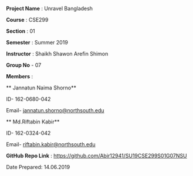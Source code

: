 
**Project Name** : Unravel Bangladesh

**Course** : CSE299

**Section** : 01

**Semester** : Summer 2019

**Instructor** : Shaikh Shawon Arefin Shimon

**Group No** - 07

**Members** :

**      Jannatun Naima Shorno**

ID- 162-0680-042

Email- [jannatun.shorno@northsouth.edu](mailto:jannatun.shorno@northsouth.edu)

**      Md.Riftabin Kabir**

ID- 162-0324-042

Email- [riftabin.kabir@northsouth.edu](mailto:riftabin.kabir@northsouth.edu)

 **GitHub Repo Link** : https://github.com/Abir12941/SU19CSE299S01G07NSU

Date Prepared: 14.06.2019

